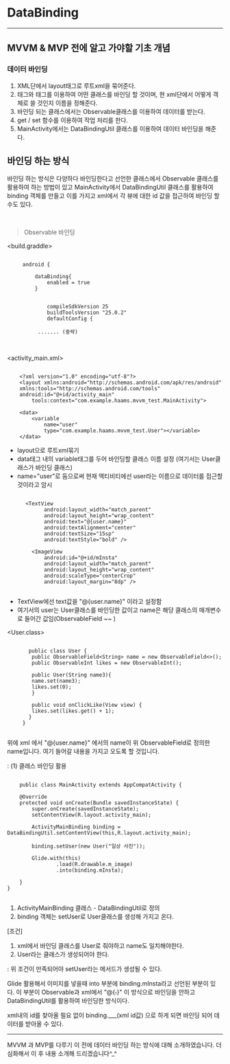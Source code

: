 # DataBinding
---
## MVVM & MVP 전에 알고 가야할 기초 개념

### 데이터 바인딩 
1. XML단에서 layout태그로 루트xml을 묶어준다.
2. <data>태그와 <variable> 태그를 이용하여 어떤 클래스를 바인딩 할 것이며, 현 xml단에서 어떻게 객체로 쓸 것인지 이름을 정해준다.
3. 바인딩 되는 클래스에서는 Observable클래스를 이용하여 데이터를 받는다.
4. get / set 함수를 이용하여 작업 처리를 한다.
5. MainActivity에서는 DataBindingUtil 클래스를 이용하여 데이터 바인딩을 해준다.


## 바인딩 하는 방식

바인딩 하는 방식은 다양하다
바인딩한다고 선언한 클래스에서 Observable 클래스를 활용하여 하는 방법이 있고 
MainActivity에서 DataBindingUtil 클래스를 활용하여 binding 객체를 만들고 이를 가지고 xml에서 각 뷰에 대한 id 값을 접근하여 바인딩 할 수도 있다.

<br />

> Observable 바인딩 

<build.graddle>

~~~

     android {

   		 dataBinding{
   		     enabled = true
   		 }

    
   			 compileSdkVersion 25
   			 buildToolsVersion "25.0.2"
   			 defaultConfig {

          ....... (중략)

~~~
<br />

<activity_main.xml>

```

   	<?xml version="1.0" encoding="utf-8"?>
	<layout xmlns:android="http://schemas.android.com/apk/res/android"
    xmlns:tools="http://schemas.android.com/tools"
    android:id="@+id/activity_main"
    	tools:context="com.example.haams.mvvm_test.MainActivity">

    <data>
        <variable
            name="user"
            type="com.example.haams.mvvm_test.User"></variable>
    </data>

```

- layout으로 루트xml묶기
- data태그 내의 variable태그를 두어 바인딩할 클래스 이름 설정 
(여기서는 User클래스가 바인딩 클래스)
- name="user"로 둠으로써 현재 액티비티에선 user라는 이름으로 데이터를 접근할 것이라고 암시


```

      <TextView
            android:layout_width="match_parent"
            android:layout_height="wrap_content"
            android:text="@{user.name}"
            android:textAlignment="center"
            android:textSize="15sp"
            android:textStyle="bold" />

        <ImageView
            android:id="@+id/mInsta"
            android:layout_width="match_parent"
            android:layout_height="wrap_content"
            android:scaleType="centerCrop"
            android:layout_margin="8dp" />


```

- TextView에선 text값을 "@{user.name}" 이라고 설정함
- 여기서의 user는 User클래스를 바인딩한 값이고 name은 해당 클래스의 매개변수로 들어간 값임(ObservableField<String> ~~ )


<User.class>

```
   
	   public class User {
    	public ObservableField<String> name = new ObservableField<>();
    	public ObservableInt likes = new ObservableInt();

   		public User(String name3){
        name.set(name3);
        likes.set(0);
   	    }

    	public void onClickLike(View view) {
        likes.set(likes.get() + 1);
   	   }
     }
 

```

위에 xml 에서 "@{user.name}" 에서의 name이 위 ObservableField로 정의한 name입니다. 
여기 들어갈 내용을 가지고 오도록 할 것입니다.

: (1) 클래스 바인딩 활용


```

    public class MainActivity extends AppCompatActivity {

    @Override
    protected void onCreate(Bundle savedInstanceState) {
        super.onCreate(savedInstanceState);
        setContentView(R.layout.activity_main);

        ActivityMainBinding binding = DataBindingUtil.setContentView(this,R.layout.activity_main);

        binding.setUser(new User("일상 사진"));

        Glide.with(this)
                .load(R.drawable.m_image)
                .into(binding.mInsta);

    }
}


```

1. ActivityMainBinding 클래스 - DataBindingUtil로 정의
2. binding 객체는 setUser로 User클래스를 생성해 가지고 온다.

[조건]

1. xml에서 바인딩 클래스를 User로 줘야하고 name도 일치해야한다.
2. User라는 클래스가 생성되어야 한다. 

: 위 조건이 만족되어야 setUser라는 메서드가 생성될 수 있다.

Glide 활용해서 이미지를 넣을때 into 부분에 binding.mInsta라고 선언된 부분이 있다.
이 부분이 Observable과 xml에서 "@{~~.~~}" 이 방식으로 바인딩을 안하고 DataBindingUtil를 활용하여 바인딩한 방식이다.

xml내의 id를 찾아올 필요 없이 binding.___(xml id값) 으로 하게 되면 바인딩 되어 데이터를 받아올 수 있다.


-----------


MVVM 과 MVP를 다루기 이 전에 데이터 바인딩 하는 방식에 대해 소개하였습니다.
더 심화해서 이 후 내용 소개해 드리겠습니다^_^
